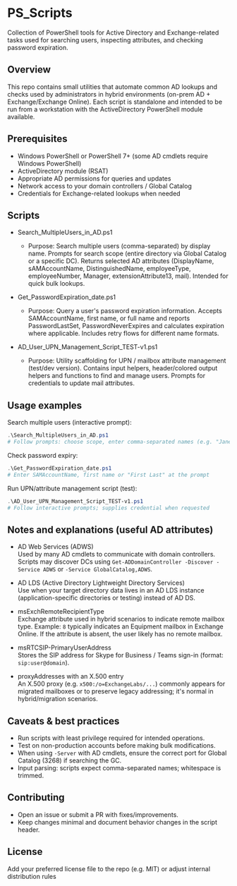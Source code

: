 # PS_Scripts

Collection of PowerShell tools for Active Directory and Exchange-related tasks used for searching users, inspecting attributes, and checking password expiration.

## Overview

This repo contains small utilities that automate common AD lookups and checks used by administrators in hybrid environments (on-prem AD + Exchange/Exchange Online). Each script is standalone and intended to be run from a workstation with the ActiveDirectory PowerShell module available.

## Prerequisites

- Windows PowerShell or PowerShell 7+ (some AD cmdlets require Windows PowerShell)
- ActiveDirectory module (RSAT)
- Appropriate AD permissions for queries and updates
- Network access to your domain controllers / Global Catalog
- Credentials for Exchange-related lookups when needed

## Scripts

- Search_MultipleUsers_in_AD.ps1  
  - Purpose: Search multiple users (comma-separated) by display name. Prompts for search scope (entire directory via Global Catalog or a specific DC). Returns selected AD attributes (DisplayName, sAMAccountName, DistinguishedName, employeeType, employeeNumber, Manager, extensionAttribute13, mail). Intended for quick bulk lookups.

- Get_PasswordExpiration_date.ps1  
  - Purpose: Query a user's password expiration information. Accepts SAMAccountName, first name, or full name and reports PasswordLastSet, PasswordNeverExpires and calculates expiration where applicable. Includes retry flows for different name formats.

- AD_User_UPN_Management_Script_TEST-v1.ps1  
  - Purpose: Utility scaffolding for UPN / mailbox attribute management (test/dev version). Contains input helpers, header/colored output helpers and functions to find and manage users. Prompts for credentials to update mail attributes.

## Usage examples

Search multiple users (interactive prompt):
```powershell
.\Search_MultipleUsers_in_AD.ps1
# Follow prompts: choose scope, enter comma-separated names (e.g. "Jane Doe, J Smith")
```

Check password expiry:
```powershell
.\Get_PasswordExpiration_date.ps1
# Enter SAMAccountName, first name or "First Last" at the prompt
```

Run UPN/attribute management script (test):
```powershell
.\AD_User_UPN_Management_Script_TEST-v1.ps1
# Follow interactive prompts; supplies credential when requested
```

## Notes and explanations (useful AD attributes)

- AD Web Services (ADWS)  
  Used by many AD cmdlets to communicate with domain controllers. Scripts may discover DCs using `Get-ADDomainController -Discover -Service ADWS` or `-Service GlobalCatalog,ADWS`.

- AD LDS (Active Directory Lightweight Directory Services)  
  Use when your target directory data lives in an AD LDS instance (application-specific directories or testing) instead of AD DS.

- msExchRemoteRecipientType  
  Exchange attribute used in hybrid scenarios to indicate remote mailbox type. Example: `8` typically indicates an Equipment mailbox in Exchange Online. If the attribute is absent, the user likely has no remote mailbox.

- msRTCSIP-PrimaryUserAddress  
  Stores the SIP address for Skype for Business / Teams sign-in (format: `sip:user@domain`).

- proxyAddresses with an X.500 entry  
  An X.500 proxy (e.g. `x500:/o=ExchangeLabs/...`) commonly appears for migrated mailboxes or to preserve legacy addressing; it's normal in hybrid/migration scenarios.

## Caveats & best practices

- Run scripts with least privilege required for intended operations.
- Test on non-production accounts before making bulk modifications.
- When using `-Server` with AD cmdlets, ensure the correct port for Global Catalog (3268) if searching the GC.
- Input parsing: scripts expect comma-separated names; whitespace is trimmed.

## Contributing

- Open an issue or submit a PR with fixes/improvements.
- Keep changes minimal and document behavior changes in the script header.

## License

Add your preferred license file to the repo (e.g. MIT) or adjust internal distribution rules
